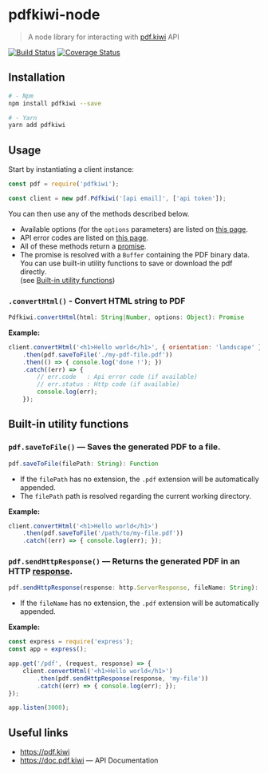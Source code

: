 # pdfkiwi-node

> A node library for interacting with [pdf.kiwi](https://pdf.kiwi) API

[![Build Status](https://travis-ci.org/pdfkiwi/node-lib.svg?branch=master)](https://travis-ci.org/pdfkiwi/node-lib)
[![Coverage Status](https://coveralls.io/repos/github/pdfkiwi/node-lib/badge.svg?branch=master)](https://coveralls.io/github/pdfkiwi/node-lib?branch=master)

## Installation

```bash
# - Npm
npm install pdfkiwi --save

# - Yarn
yarn add pdfkiwi
```

## Usage

Start by instantiating a client instance:

```js
const pdf = require('pdfkiwi');

const client = new pdf.Pdfkiwi('[api email]', ['api token']);
```

You can then use any of the methods described below.

- Available options (for the `options` parameters) are listed on [this page](https://doc.pdf.kiwi/options-list.html).
- API error codes are listed on [this page](https://doc.pdf.kiwi/error-codes.html).
- All of these methods return a [promise](https://developer.mozilla.org/en-US/docs/Web/JavaScript/Reference/Global_Objects/Promise).
- The promise is resolved with a `Buffer` containing the PDF binary data.  
  You can use built-in utility functions to save or download the pdf directly.  
  (see [Built-in utility functions](#built-in-utility-functions))

### `.convertHtml()` - Convert HTML string to PDF

```js
Pdfkiwi.convertHtml(html: String|Number, options: Object): Promise
```

__Example:__

```js
client.convertHtml('<h1>Hello world</h1>', { orientation: 'landscape' })
    .then(pdf.saveToFile('./my-pdf-file.pdf'))
    .then(() => { console.log('done !'); })
    .catch((err) => {
        // err.code   : Api error code (if available)
        // err.status : Http code (if available)
        console.log(err);
    });
```

## Built-in utility functions

### `pdf.saveToFile()` — Saves the generated PDF to a file.

```js
pdf.saveToFile(filePath: String): Function
```

- If the `filePath` has no extension, the `.pdf` extension will be automatically appended.
- The `filePath` path is resolved regarding the current working directory.

__Example:__

```js
client.convertHtml('<h1>Hello world</h1>')
    .then(pdf.saveToFile('/path/to/my-file.pdf'))
    .catch((err) => { console.log(err); });
```

### `pdf.sendHttpResponse()` — Returns the generated PDF in an HTTP [response](https://nodejs.org/docs/latest/api/http.html#http_class_http_serverresponse).

```js
pdf.sendHttpResponse(response: http.ServerResponse, fileName: String): Function
```

- If the `fileName` has no extension, the `.pdf` extension will be automatically appended.

__Example:__

```js
const express = require('express');
const app = express();

app.get('/pdf', (request, response) => {
    client.convertHtml('<h1>Hello world</h1>')
        .then(pdf.sendHttpResponse(response, 'my-file'))
        .catch((err) => { console.log(err); });
});

app.listen(3000);
```

## Useful links

- https://pdf.kiwi
- https://doc.pdf.kiwi — API Documentation
